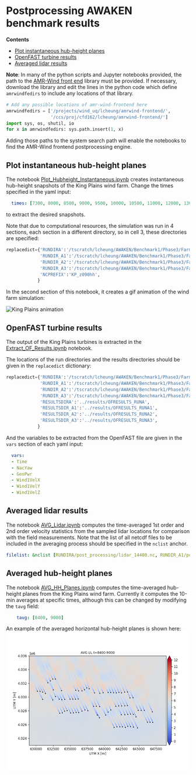 # Postprocessing AWAKEN benchmark results

**Contents**

- [Plot instantaneous hub-height planes](#plot-instantaneous-hub-height-planes)
- [OpenFAST turbine results](#openfast-turbine-results)
- [Averaged lidar results](#averaged-lidar-results)

**Note**: In many of the python scripts and Jupyter notebooks provided, the path to the [AMR-Wind front end](https://github.com/Exawind/amr-wind-frontend) library must be provided.  If necessary, download the library and edit the lines in the python code which define `amrwindfedirs` to include any locations of that library.
```python
# Add any possible locations of amr-wind-frontend here
amrwindfedirs = ['/projects/wind_uq/lcheung/amrwind-frontend/',
                 '/ccs/proj/cfd162/lcheung/amrwind-frontend/']
import sys, os, shutil, io
for x in amrwindfedirs: sys.path.insert(1, x)
```

Adding those paths to the system search path will enable the notebooks to find the AMR-Wind frontend postprocessing engine.

## Plot instantaneous hub-height planes

The notebook [Plot_Hubheight_Instantaneous.ipynb](Plot_Hubheight_Instantaneous.ipynb) creates instantaneous hub-height snapshots of the King Plains wind farm.  Change the times specified in the yaml input:

```yaml
  times: [7300, 8000, 8500, 9000, 9500, 10000, 10500, 11000, 12000, 13000, 14000]
```

to extract the desired snapshots.

Note that due to computational resources, the simulation was run in 4 sections, each section in a different directory, so in cell 3, these directories are specified:
```python
replacedict={'RUNDIRA':'/tscratch/lcheung/AWAKEN/Benchmark1/Phase3/FarmRuns/BM3_FarmRunProd1_runA/',
             'RUNDIR_A1':'/tscratch/lcheung/AWAKEN/Benchmark1/Phase3/FarmRuns/BM3_FarmRunProd1_runA1/',
             'RUNDIR_A2':'/tscratch/lcheung/AWAKEN/Benchmark1/Phase3/FarmRuns/BM3_FarmRunProd1_runA2/',
             'RUNDIR_A3':'/tscratch/lcheung/AWAKEN/Benchmark1/Phase3/FarmRuns/BM3_FarmRunProd1_runA3/',
             'NCPREFIX':'KP_z090hh',
            }

```

In the second section of this notebook, it creates a gif animation of the wind farm simulation:

![King Plains animation](../results/images/KP_z090hh.gif)

## OpenFAST turbine results

The output of the King Plains turbines is extracted in the [Extract_OF_Results.ipynb](Extract_OF_Results.ipynb) notebook.

The locations of the run directories and the results directories should be given in the `replacedict` dictionary:

```python
replacedict={'RUNDIRA':'/tscratch/lcheung/AWAKEN/Benchmark1/Phase3/FarmRuns/BM3_FarmRunProd1_runA/',
             'RUNDIR_A1':'/tscratch/lcheung/AWAKEN/Benchmark1/Phase3/FarmRuns/BM3_FarmRunProd1_runA1/',
             'RUNDIR_A2':'/tscratch/lcheung/AWAKEN/Benchmark1/Phase3/FarmRuns/BM3_FarmRunProd1_runA2/',
             'RUNDIR_A3':'/tscratch/lcheung/AWAKEN/Benchmark1/Phase3/FarmRuns/BM3_FarmRunProd1_runA3/',
             'RESULTSDIRA':'../results/OFRESULTS_RUNA',
             'RESULTSDIR_A1':'../results/OFRESULTS_RUNA1',
             'RESULTSDIR_A2':'../results/OFRESULTS_RUNA2',
             'RESULTSDIR_A3':'../results/OFRESULTS_RUNA3',
            }

```

And the variables to be extracted from the OpenFAST file are given in the `vars` section of each yaml input:

```yaml
  vars: 
  - Time
  - NacYaw
  - GenPwr
  - Wind1VelX
  - Wind1VelY
  - Wind1VelZ
```

## Averaged lidar results

The notebook [AVG_Lidar.ipynb](AVG_Lidar.ipynb) computes the time-averaged 1st order and 2nd order velocity statistics from the sampled lidar locations for comparison with the field measurements.  Note that the list of all netcdf files to be included in the averaging process should be specified in the `nclist` anchor.

```yaml
filelist: &nclist [RUNDIRA/post_processing/lidar_14400.nc, RUNDIR_A1/post_processing/lidar_37800.nc, RUNDIR_A2/post_processing/lidar_54000.nc, RUNDIR_A3/post_processing/lidar_72900.nc]
```


## Averaged hub-height planes

The notebook [AVG_HH_Planes.ipynb](AVG_HH_Planes.ipynb) computes the time-averaged hub-height planes from the King Plains wind farm.  Currently it computes the 10-min averages at specific times, although this can be changed by modifying the `tavg` field:

```yaml
	tavg: [8400, 9000]
```

An example of the averaged horizontal hub-height planes is shown here:
![AVG horizontal velocity](../results/images/KP_HH_AVG_Uh_09000.png)

